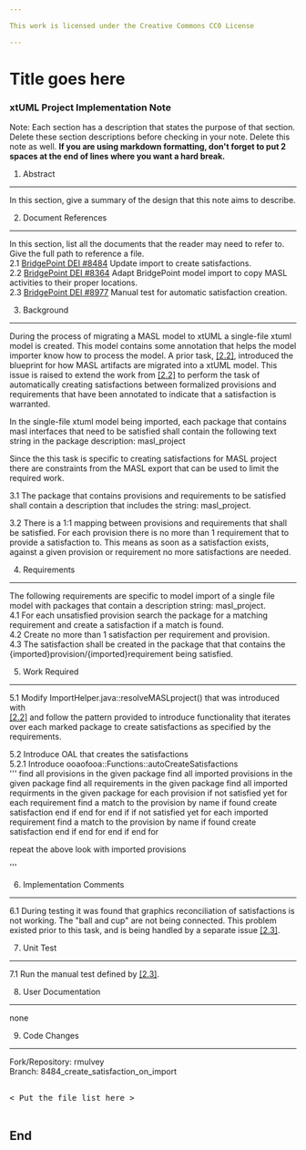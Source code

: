 ```yaml
---

This work is licensed under the Creative Commons CC0 License

---
```


# Title goes here
### xtUML Project Implementation Note

Note: Each section has a description that states the purpose of that section.
Delete these section descriptions before checking in your note.  Delete this
note as well. __If you are using markdown formatting, don't forget to put 2 
spaces at the end of lines where you want a hard break.__

1. Abstract
-----------
In this section, give a summary of the design that this note aims to
describe.

2. Document References
----------------------
In this section, list all the documents that the reader may need to refer to.
Give the full path to reference a file.  
<a id="2.1"></a>2.1 [BridgePoint DEI #8484](https://support.onefact.net/issues/8484) 
Update import to create satisfactions.  
<a id="2.2"></a>2.2 [BridgePoint DEI #8364](https://support.onefact.net/issues/8364) 
Adapt BridgePoint model import to copy MASL activities to their proper locations.  
<a id="2.3"></a>2.3 [BridgePoint DEI #8977](https://support.onefact.net/issues/8977) 
Manual test for automatic satisfaction creation.  

3. Background
-------------
During the process of migrating a MASL model to xtUML a single-file xtuml model
is created. This model contains some annotation that helps the model importer
know how to process the model. A prior task, [[2.2]](#2.2), introduced the 
blueprint for how MASL artifacts are migrated into a xtUML model.
This issue is raised to extend the work from [[2.2]](#2.2) to perform the 
task of automatically creating satisfactions between formalized provisions and 
requirements that have been annotated to indicate that a satisfaction is 
warranted.

In the single-file xtuml model being imported, each package that contains 
masl interfaces that need to be satisfied shall contain the following text 
string in the package description: masl_project

Since the this task is specific to creating satisfactions for MASL project 
there are constraints from the MASL export that can be used to limit the 
required work.  

3.1 The package that contains provisions and requirements to be satisfied shall
contain a description that includes the string: masl_project.  

3.2 There is a 1:1 mapping between provisions and requirements that shall be 
satisfied. For each provision there is no more than 1 requirement that to 
provide a satisfaction to. This means as soon as a satisfaction exists, against
a given provision or requirement no more satisfactions are needed.  
 

4. Requirements
---------------
The following requirements are specific to model import of a single file model 
with packages that contain a description string: masl_project.  
4.1 For each unsatisfied provision search the package for a matching 
requirement and create a satisfaction if a match is found.  
4.2 Create no more than 1 satisfaction per requirement and provision.  
4.3 The satisfaction shall be created in the package that that contains the 
{imported}provision/{imported}requirement being satisfied.  
 
5. Work Required
----------------
5.1 Modify ImportHelper.java::resolveMASLproject() that was introduced with  
[[2.2]](#2.2) and follow the pattern provided to introduce functionality that
iterates over each marked package to create satisfactions as specified
by the requirements.  

5.2 Introduce OAL that creates the satisfactions  
5.2.1 Introduce ooaofooa::Functions::autoCreateSatisfactions  
'''
find all provisions in the given package
find all imported provisions in the given package
find all requirements in the given package
find all imported requirments in the given package
for each provision
  if not satisfied yet
    for each requirement
      find a match to the provision by name
      if found 
        create satisfaction
      end if
    end for
  end if
  if not satisfied yet
    for each imported requirement
      find a match to the provision by name
      if found 
        create satisfaction
      end if
    end for
  end if
end for

repeat the above look with imported provisions

'''  

6. Implementation Comments
--------------------------
6.1 During testing it was found that graphics reconciliation of satisfactions
is not working. The "ball and cup" are not being connected. This problem 
existed prior to this task, and is being handled by a separate issue 
[[2.3]](#2.3).



7. Unit Test
------------
7.1 Run the manual test defined by [[2.3]](#2.3).  

8. User Documentation
---------------------
none  

9. Code Changes
---------------
Fork/Repository: rmulvey  
Branch: 8484_create_satisfaction_on_import  

<pre>

< Put the file list here >

</pre>

End
---

